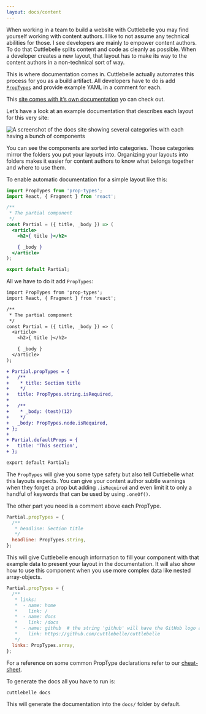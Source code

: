 ```yaml
---
layout: docs/content
---
```


When working in a team to build a website with Cuttlebelle you may find yourself working with content authors. I like to not assume any technical abilities for
those. I see developers are mainly to empower content authors. To do that Cuttlebelle splits content and code as cleanly as possible.
When a developer creates a new layout, that layout has to make its way to the content authors in a non-technical sort of way.

This is where documentation comes in. Cuttlebelle actually automates this process for you as a build artifact. All developers have to do is add
[`PropTypes`](https://reactjs.org/docs/typechecking-with-proptypes.html) and provide example YAML in a comment for each.

This [site comes with it’s own documentation](https://cuttlebelle.github.io/website/) yo can check out.

Let’s have a look at an example documentation that describes each layout for this very site:

![A screenshot of the docs site showing several categories with each having a bunch of components](/assets/img/docs.png)

You can see the components are sorted into categories. Those categories mirror the folders you put your layouts into. Organizing your layouts into folders
makes it easier for content authors to know what belongs together and where to use them.

To enable automatic documentation for a simple layout like this:

```jsx
import PropTypes from 'prop-types';
import React, { Fragment } from 'react';

/**
 * The partial component
 */
const Partial = ({ title, _body }) => (
  <article>
    <h2>{ title }</h2>

    { _body }
  </article>
);

export default Partial;
```

All we have to do it add `PropTypes`:

```diff
import PropTypes from 'prop-types';
import React, { Fragment } from 'react';

/**
 * The partial component
 */
const Partial = ({ title, _body }) => (
  <article>
    <h2>{ title }</h2>

    { _body }
  </article>
);

+ Partial.propTypes = {
+   /**
+    * title: Section title
+    */
+   title: PropTypes.string.isRequired,
+ 
+   /**
+    * _body: (test)(12)
+    */
+   _body: PropTypes.node.isRequired,
+ };
+ 
+ Partial.defaultProps = {
+   title: 'This section',
+ };

export default Partial;
```

The `PropTypes` will give you some type safety but also tell Cuttlebelle what this layouts expects. You can give your content author subtle warnings when they
forget a prop but adding `.isRequired` and even limit it to only a handful of keywords that can be used by using `.oneOf()`.

The other part you need is a comment above each PropType.

```js
Partial.propTypes = {
  /**
   * headline: Section title
   */
  headline: PropTypes.string,
};
```

This will give Cuttlebelle enough information to fill your component with that example data to present your layout in the documentation. It will also show how
to use this component when you use more complex data like nested array-objects.

```js
Partial.propTypes = {
  /**
   * links:
   *  - name: home
   *    link: /
   *  - name: docs
   *    link: /docs
   *  - name: github  # the string 'github' will have the GitHub logo attached to it
   *    link: https://github.com/cuttlebelle/cuttlebelle
   */
  links: PropTypes.array,
};
```

For a reference on some common PropType declarations refer to our [cheat-sheet](/cheatsheet/).

To generate the docs all you have to run is:

```shell
cuttlebelle docs
```

This will generate the documentation into the `docs/` folder by default.
